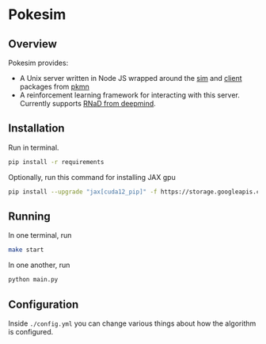 # Pokesim

## Overview

Pokesim provides:

-   A Unix server written in Node JS wrapped around the [sim](https://github.com/pkmn/pstree/main/sim) and [client](https://github.com/pkmn/ps/tree/main/client) packages from [pkmn](https://github.com/pkmn)
-   A reinforcement learning framework for interacting with this server. Currently supports [RNaD from deepmind](https://github.com/google-deepmind/open_spiel/tree/master/open_spiel/python/algorithms/rnad).

## Installation

Run in terminal.

```bash
pip install -r requirements
```

Optionally, run this command for installing JAX gpu

```bash
pip install --upgrade "jax[cuda12_pip]" -f https://storage.googleapis.com/jax-releases/jax_cuda_releases.html
```

## Running

In one terminal, run

```bash
make start
```

In one another, run

```bash
python main.py
```

## Configuration

Inside `./config.yml` you can change various things about how the algorithm is configured.
